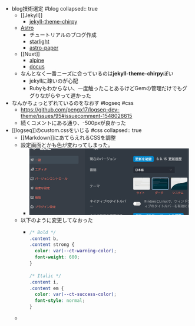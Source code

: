 - blog技術選定 #blog
  collapsed:: true
	- [[Jekyll]]
		- [jekyll-theme-chirpy](https://github.com/cotes2020/jekyll-theme-chirpy)
	- [Astro](https://docs.astro.build/ja/tutorial/0-introduction/)
		- チュートリアルのブログ作成
		- [starlight](https://github.com/withastro/starlight)
		- [astro-paper](https://github.com/satnaing/astro-paper)
	- [[Nuxt]]
		- [alpine](https://github.com/nuxt-themes/alpine)
		- [docus](https://github.com/nuxt-themes/docus)
	- なんとなく一番ニーズに合っているのは**jekyll-theme-chirpy**ぽい
		- jekyllに疎いのが心配
		- Rubyもわからない、一度触ったことあるけどGemの管理だけでもググりながらやって遅かった
- なんかちょっとずれているのをなおす #logseq #css
	- https://github.com/pengx17/logseq-dev-theme/issues/95#issuecomment-1548026615
	- 続くコメントにある通り、-500pxが良かった
- [[logseq]]のcustom.cssをいじる #css
  collapsed:: true
	- [[Markdown]]にあてらえれるCSSを調整
	- 設定画面とかも色が変わってしまった。
		- ![image.png](../assets/image_1694003912991_0.png)
	- 以下のように変更してなおった
		- ```css
		  /* Bold */
		  .content b,
		  .content strong {
		    color: var(--ct-warning-color);
		    font-weight: 600;
		  }
		  
		  /* Italic */
		  .content i,
		  .content em {
		    color: var(--ct-success-color);
		    font-style: normal;
		  }
		  ```
	-